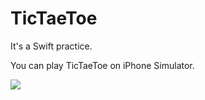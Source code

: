# TicTaeToe
It's a Swift practice.

You can play TicTaeToe on iPhone Simulator.

![](http://imgur.com/NHc45F0.png)
